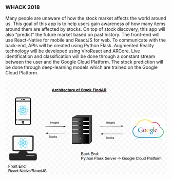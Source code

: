 ### WHACK 2018

Many people are unaware of how the stock market affects the world around us. This goal of this app is to help users gain awareness of how many items around them are affected by stocks. On top of stock discovery, this app will also “predict” the future market based on past history. The front-end will use React-Native for mobile and ReactJS for web. To communicate with the back-end, APIs will be created using Python Flask. Augmented Reality technology will be developed using ViroReact and ARCore. Live identification and classification will be done through a constant stream between the user and the Google Cloud Platform. The stock prediction will be done through deep-learning models which are trained on the Google Cloud Platform. 

<img src = "arch.jpg">

